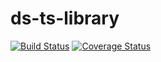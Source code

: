 # ds-ts-library

[![Build Status](https://travis-ci.com/lcnogueira/ds-ts-library.svg?branch=master)](https://travis-ci.com/lcnogueira/ds-ts-library) [![Coverage Status](https://coveralls.io/repos/github/lcnogueira/ds-ts-library/badge.svg?branch=master)](https://coveralls.io/github/lcnogueira/ds-ts-library?branch=master)